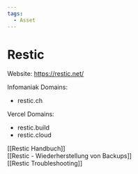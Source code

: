```yaml
---
tags:
  - Asset
---
```


# Restic

Website: <https://restic.net/>

Infomaniak Domains:

- restic.ch

Vercel Domains:

- restic.build
- restic.cloud

[[Restic Handbuch]]\
[[Restic - Wiederherstellung von Backups]]\
[[Restic Troubleshooting]]

